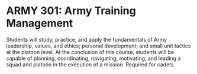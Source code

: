 # ARMY 301: Army Training Management

Students will study, practice, and apply the fundamentals of Army leadership, values, and ethics; personal development; and small unit tactics at the platoon level. At the conclusion of this course, students will be capable of planning, coordinating, navigating, motivating, and leading a squad and platoon in the execution of a mission. Required for cadets.